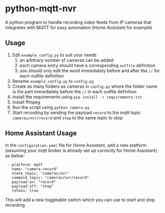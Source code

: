 # python-mqtt-nvr
A python program to handle recording video feeds from IP cameras that integrates with MQTT for easy automation (Home Assistant for example)

## Usage

 1. Edit `example_config.py` to suit your needs 
	 1. an arbitrary number of cameras can be added
	 2. each camera entry should have a corresponding `outfile` definition
	 3. you should only edit the word immediately before and after the `//` for each outfile definition
 2. Rename `example_config.py` to `config.py`
 3. Create as many folders as cameras in `config.py` where the folder name is the part immediately before the `//` in each outfile definition
 4. Install the requirements using `pip install -r requirements.txt`
 5. Install ffmpeg
 5. Run the script using `python camera.py`
 6. Start recording by sending the payload `record` to the mqtt topic `cameras/nvr/record` and `stop` to the same topic to stop
 
 ## Home Assistant Usage
 In the `configuration.yaml` file for Home Assistant, add a new platform (assuming your mqtt broker is already set up correctly for Home Assistant) as below:
 

     - platform: mqtt
       name: "camera-record"
       state_topic: "cameras/nvr"
       command_topic: "cameras/nvr/record"
       payload_on: "record"
       payload_off: "stop"
       retain: true

This will add a new toggleable switch which you can use to start and stop recording.
